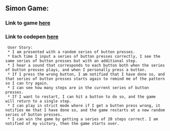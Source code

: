 
## Simon Game: 
### Link to game [here](http://simongamo.s3-website.us-east-2.amazonaws.com/)
### Link to codepen [here](https://codepen.io/ohohoreos/full/PjrgzB)

     User Story: 
     * I am presented with a random series of button presses.
     * Each time I input a series of button presses correctly, I see the same series of button presses but with an additional step.
     * I hear a sound that corresponds to each button both when the series of button presses plays, and when I personally press a button.
     * If I press the wrong button, I am notified that I have done so, and that series of button presses starts again to remind me of the pattern so I can try again.
     * I can see how many steps are in the current series of button presses.
     * If I want to restart, I can hit a button to do so, and the game will return to a single step.
     * I can play in strict mode where if I get a button press wrong, it notifies me that I have done so, and the game restarts at a new random series of button presses.
     * I can win the game by getting a series of 20 steps correct. I am notified of my victory, then the game starts over.
